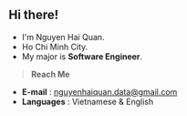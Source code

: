 ## Hi there!
- I'm Nguyen Hai Quan.
- Ho Chi Minh City.
- My major is <b>Software Engineer</b>.
 <!-- - Currently pursuing research in <b>Computer Vision</b> and <b>Deep Learning</b>.-->
 <!-- - Open to collaborating on exciting <b>projects</b> related to software development, AI, and machine learning. -->

 <!-- > **Research Interests**
- <b>Deep Learning</b>: Focusing on model optimization, neural networks.
- <b>Computer Vision</b>: Exploring image processing, pattern recognition, and object detection techniques.
  -->
> **Reach Me**
- <b>E-mail</b> : nguyenhaiquan.data@gmail.com
- <b>Languages</b> : Vietnamese & English

 <!-- **CV**: [View My CV](https://drive.google.com/file/d/1D4-a4j8DfUbLPiHEC3T3ekxE4d3cBgfC/view)  -->
 <!-- - **E-mail** : quannvhqe180068@fpt.edu.vn -->
